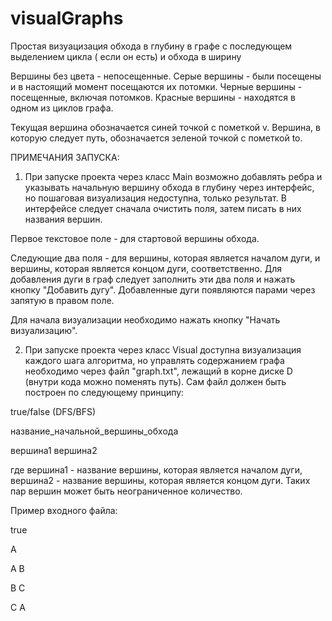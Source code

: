# visualGraphs
Простая визуацизация обхода в глубину в графе с последующем выделением цикла ( если он есть) и обхода в ширину


Вершины без цвета - непосещенные. Серые вершины - были посещены и в настоящий момент посещаются их потомки. Черные вершины - посещенные, включая потомков. Красные вершины - находятся в одном из циклов графа.

Текущая вершина обозначается синей точкой с пометкой v. Вершина, в которую следует путь, обозначается зеленой точкой с пометкой to.


ПРИМЕЧАНИЯ ЗАПУСКА:

1. При запуске проекта через класс Main возможно добавлять ребра и указывать начальную вершину обхода в глубину через интерфейс, но пошаговая визуализация недоступна, только результат.
В интерфейсе следует сначала очистить поля, затем писать в них названия вершин.

Первое текстовое поле - для стартовой вершины обхода. 

Следующие два поля - для вершины, которая является началом дуги, и вершины, которая является концом дуги, соответственно.
Для добавления дуги в граф следует заполнить эти два поля и нажать кнопку "Добавить дугу". Добавленные дуги появляются парами через запятую в правом поле.

Для начала визуализации необходимо нажать кнопку "Начать визуализацию".

2. При запуске проекта через класс Visual доступна визуализация каждого шага алгоритма, но управлять содержанием графа необходимо через файл "graph.txt", лежащий в корне диске D
(внутри кода можно поменять путь). Сам файл должен быть построен по следующему принципу:

  true/false (DFS/BFS)
  
  название_начальной_вершины_обхода
  
  вершина1 вершина2
  
где вершина1 - название вершины, которая является началом дуги, вершина2 - название вершины, которая является концом дуги. Таких пар вершин может быть неограниченное количество.

Пример входного файла: 

true

A

A B

B C

C A
